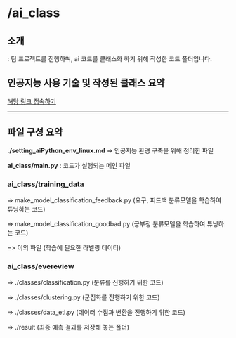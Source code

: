# /ai_class 



## 소개

: 팀 프로젝트를 진행하며, ai 코드를 클래스화 하기 위해 작성한 코드 폴더입니다.


## 인공지능 사용 기술 및 작성된 클래스 요약   
[해당 링크 접속하기](https://bit.ly/3IbUKDE)  

---  

## 파일 구성 요약

**./setting_aiPython_env_linux.md** => 인공지능 환경 구축을 위해 정리한 파일  



**ai_class/main.py** : 코드가 실행되는 메인 파일  



### ai_class/training_data

=> make_model_classification_feedback.py (요구, 피드백 분류모델을 학습하여 튜닝하는 코드)

=> make_model_classification_goodbad.py (긍부정 분류모델을 학습하여 튜닝하는 코드)

=> 이외 파일 (학습에 필요한 라벨링 데이터)  



### **ai_class/evereview**

=> ./classes/classification.py (분류를 진행하기 위한 코드)

=> ./classes/clustering.py (군집화를 진행하기 위한 코드)

=> ./classes/data_etl.py (데이터 수집과 변환을 진행하기 위한 코드)

=> ./result (최종 예측 결과를 저장해 놓는 폴더)
